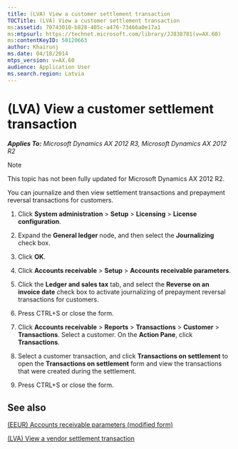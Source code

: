 ```yaml
---
title: (LVA) View a customer settlement transaction
TOCTitle: (LVA) View a customer settlement transaction
ms:assetid: 70743010-b828-405c-a476-73466a0e17a1
ms:mtpsurl: https://technet.microsoft.com/library/JJ838781(v=AX.60)
ms:contentKeyID: 50120663
author: Khairunj
ms.date: 04/18/2014
mtps_version: v=AX.60
audience: Application User
ms.search.region: Latvia
---
```


# (LVA) View a customer settlement transaction 


_**Applies To:** Microsoft Dynamics AX 2012 R3, Microsoft Dynamics AX 2012 R2_


> [!NOTE]
> <P>This topic has not been fully updated for Microsoft Dynamics AX 2012 R2.</P>



You can journalize and then view settlement transactions and prepayment reversal transactions for customers.

1.  Click **System administration** \> **Setup** \> **Licensing** \> **License configuration**.

2.  Expand the **General ledger** node, and then select the **Journalizing** check box.

3.  Click **OK**.

4.  Click **Accounts receivable** \> **Setup** \> **Accounts receivable parameters**.

5.  Click the **Ledger and sales tax** tab, and select the **Reverse on an invoice date** check box to activate journalizing of prepayment reversal transactions for customers.

6.  Press CTRL+S or close the form.

7.  Click **Accounts receivable** \> **Reports** \> **Transactions** \> **Customer** \> **Transactions**. Select a customer. On the **Action Pane**, click **Transactions**.

8.  Select a customer transaction, and click **Transactions on settlement** to open the **Transactions on settlement** form and view the transactions that were created during the settlement.

9.  Press CTRL+S or close the form.

## See also

[(EEUR) Accounts receivable parameters (modified form)](https://technet.microsoft.com/library/jj710793\(v=ax.60\))

[(LVA) View a vendor settlement transaction](lva-view-a-vendor-settlement-transaction.md)

  


